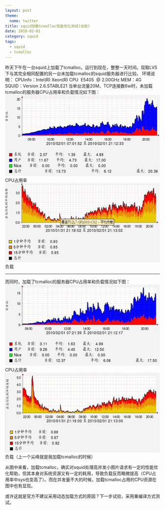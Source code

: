 ```yaml
---
layout: post
theme:
  name: twitter
title: squid加载tcmalloc性能优化测试(动态)
date: 2010-02-01
category: squid
tags:
  - squid
  - tcmalloc
---
```


昨天下午在一台squid上加载了tcmalloc。运行到现在，整整一天时间。现取LVS下与其完全相同配置的另一台未加载tcmalloc的squid服务器进行比较。
环境说明：
CPUinfo：Intel(R) Xeon(R) CPU  E5405  @ 2.00GHz
MEM：4G
SQUID：Version 2.6.STABLE21
当单台流量20M，TCP连接数6w时，未加载tcmalloc的服务器CPU占用率和负载情况如下图：
<img src="/images/uploads/62d80b5eh730dca4ebd76690.jpg" alt="" title="cpu%" width="572" height="263" class="alignnone size-full wp-image-2559" />
CPU占用率
<img src="/images/uploads/62d80b5eh730dca57d6ee690.jpg" alt="" title="loadavg" width="575" height="257" class="alignnone size-full wp-image-2561" />
负载
<hr>
而同时，加载了tcmalloc的服务器CPU占用率和负载情况如下图：
<img src="/images/uploads/62d80b5eh730dca5f8985690.jpg" alt="" title="cpu%-new" width="577" height="263" class="alignnone size-full wp-image-2562" />
CPU占用率
<img src="/images/uploads/62d80b5eh730dca671bb7690.jpg" alt="" title="loadavg-new" width="579" height="259" class="alignnone size-full wp-image-2563" />
负载（上一个尖峰就是我加载tcmalloc的时候）

从图中来看，加载tcmalloc，确实对squid处理高并发小图片请求有一定的性能优化帮助，但其本身对系统资源又有一定的耗用，导致负载反而略微提高（CPU占用率中sys也变高了）。而在并发量不大的时候，加载tcmalloc占用的CPU资源在图中也有显现。

或许这就是官方不建议采用动态加载方式的原因？下一步试验，采用重编译方式测试。

